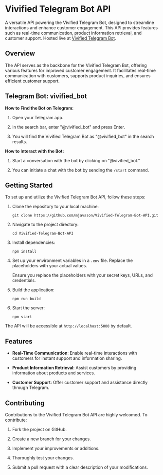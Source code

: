 # Vivified Telegram Bot API

A versatile API powering the Vivified Telegram Bot, designed to streamline interactions and enhance customer engagement. This API provides features such as real-time communication, product information retrieval, and customer support. Hosted live at [Vivified Telegram Bot](https://vivified-telegram-bot.onrender.com).

## Overview

The API serves as the backbone for the Vivified Telegram Bot, offering various features for improved customer engagement. It facilitates real-time communication with customers, supports product inquiries, and ensures efficient customer support.

## Telegram Bot: vivified_bot

**How to Find the Bot on Telegram:**

1. Open your Telegram app.

2. In the search bar, enter "@vivified_bot" and press Enter.

3. You will find the Vivified Telegram Bot as "@vivified_bot" in the search results.

**How to Interact with the Bot:**

1. Start a conversation with the bot by clicking on "@vivified_bot."

2. You can initiate a chat with the bot by sending the `/start` command.

## Getting Started

To set up and utilize the Vivified Telegram Bot API, follow these steps:

1. Clone the repository to your local machine:

   ```shell
   git clone https://github.com/mjavason/Vivified-Telegram-Bot-API.git
   ```

2. Navigate to the project directory:

   ```shell
   cd Vivified-Telegram-Bot-API
   ```

3. Install dependencies:

   ```shell
   npm install
   ```

4. Set up your environment variables in a `.env` file. Replace the placeholders with your actual values.

   Ensure you replace the placeholders with your secret keys, URLs, and credentials.

5. Build the application:

   ```shell
   npm run build
   ```

6. Start the server:

   ```shell
   npm start
   ```

The API will be accessible at `http://localhost:5000` by default.

## Features

- **Real-Time Communication**: Enable real-time interactions with customers for instant support and information sharing.

- **Product Information Retrieval**: Assist customers by providing information about products and services.

- **Customer Support**: Offer customer support and assistance directly through Telegram.



<!-- ## Documentation

For comprehensive documentation on using the Vivified Telegram Bot API and its endpoints, please refer to the [API Documentation](https://documenter.getpostman.com/view/29278179/2s9YR3dFfd). -->

## Contributing

Contributions to the Vivified Telegram Bot API are highly welcomed. To contribute:

1. Fork the project on GitHub.

2. Create a new branch for your changes.

3. Implement your improvements or additions.

4. Thoroughly test your changes.

5. Submit a pull request with a clear description of your modifications.
